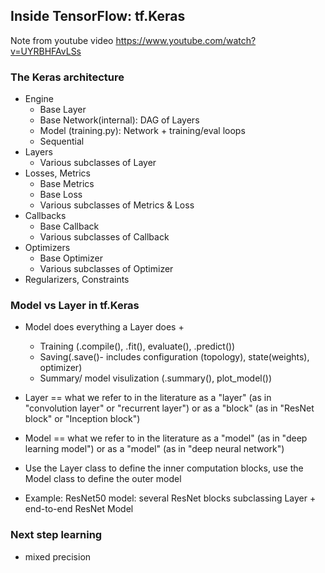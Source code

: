 ## Inside TensorFlow: tf.Keras

Note from youtube video https://www.youtube.com/watch?v=UYRBHFAvLSs

### The Keras architecture
- Engine
    - Base Layer
    - Base Network(internal): DAG of Layers
    - Model (training.py): Network + training/eval loops
    - Sequential
- Layers
    - Various subclasses of Layer
- Losses, Metrics
    - Base Metrics
    - Base Loss
    - Various subclasses of Metrics & Loss
- Callbacks
    - Base Callback
    - Various subclasses of Callback
- Optimizers
    - Base Optimizer
    - Various subclasses of Optimizer
- Regularizers, Constraints


### Model vs Layer in tf.Keras
- Model does everything a Layer does +
    - Training (.compile(), .fit(), evaluate(), .predict())
    - Saving(.save()- includes configuration (topology), state(weights), optimizer)
    - Summary/ model visulization (.summary(), plot_model())


- Layer == what we refer to in the literature as a "layer" (as in "convolution layer" or "recurrent layer") or as a "block" (as in "ResNet block" or "Inception block")

- Model == what we refer to in the literature as a "model" (as in "deep learning model") or as a "model" (as in "deep neural network")

- Use the Layer class to define the inner computation blocks, use the Model class to define the outer model

- Example: ResNet50 model: several ResNet blocks subclassing Layer + end-to-end ResNet Model


### Next step learning
- mixed precision